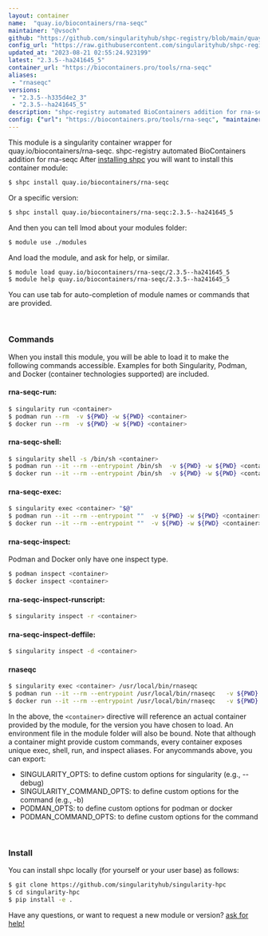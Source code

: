 ```yaml
---
layout: container
name:  "quay.io/biocontainers/rna-seqc"
maintainer: "@vsoch"
github: "https://github.com/singularityhub/shpc-registry/blob/main/quay.io/biocontainers/rna-seqc/container.yaml"
config_url: "https://raw.githubusercontent.com/singularityhub/shpc-registry/main/quay.io/biocontainers/rna-seqc/container.yaml"
updated_at: "2023-08-21 02:55:24.923199"
latest: "2.3.5--ha241645_5"
container_url: "https://biocontainers.pro/tools/rna-seqc"
aliases:
 - "rnaseqc"
versions:
 - "2.3.5--h335d4e2_3"
 - "2.3.5--ha241645_5"
description: "shpc-registry automated BioContainers addition for rna-seqc"
config: {"url": "https://biocontainers.pro/tools/rna-seqc", "maintainer": "@vsoch", "description": "shpc-registry automated BioContainers addition for rna-seqc", "latest": {"2.3.5--ha241645_5": "sha256:f633668278fb0323be0e52035a5a11fbc3dc7126d52f09f6ef2ce13a0a58a3fd"}, "tags": {"2.3.5--h335d4e2_3": "sha256:0b135dad0c88d19a477a85d4f7765bbff19d6aa99eb1b316ab2132debebc68f8", "2.3.5--ha241645_5": "sha256:f633668278fb0323be0e52035a5a11fbc3dc7126d52f09f6ef2ce13a0a58a3fd"}, "docker": "quay.io/biocontainers/rna-seqc", "aliases": {"rnaseqc": "/usr/local/bin/rnaseqc"}}
---
```


This module is a singularity container wrapper for quay.io/biocontainers/rna-seqc.
shpc-registry automated BioContainers addition for rna-seqc
After [installing shpc](#install) you will want to install this container module:


```bash
$ shpc install quay.io/biocontainers/rna-seqc
```

Or a specific version:

```bash
$ shpc install quay.io/biocontainers/rna-seqc:2.3.5--ha241645_5
```

And then you can tell lmod about your modules folder:

```bash
$ module use ./modules
```

And load the module, and ask for help, or similar.

```bash
$ module load quay.io/biocontainers/rna-seqc/2.3.5--ha241645_5
$ module help quay.io/biocontainers/rna-seqc/2.3.5--ha241645_5
```

You can use tab for auto-completion of module names or commands that are provided.

<br>

### Commands

When you install this module, you will be able to load it to make the following commands accessible.
Examples for both Singularity, Podman, and Docker (container technologies supported) are included.

#### rna-seqc-run:

```bash
$ singularity run <container>
$ podman run --rm  -v ${PWD} -w ${PWD} <container>
$ docker run --rm  -v ${PWD} -w ${PWD} <container>
```

#### rna-seqc-shell:

```bash
$ singularity shell -s /bin/sh <container>
$ podman run --it --rm --entrypoint /bin/sh  -v ${PWD} -w ${PWD} <container>
$ docker run --it --rm --entrypoint /bin/sh  -v ${PWD} -w ${PWD} <container>
```

#### rna-seqc-exec:

```bash
$ singularity exec <container> "$@"
$ podman run --it --rm --entrypoint ""  -v ${PWD} -w ${PWD} <container> "$@"
$ docker run --it --rm --entrypoint ""  -v ${PWD} -w ${PWD} <container> "$@"
```

#### rna-seqc-inspect:

Podman and Docker only have one inspect type.

```bash
$ podman inspect <container>
$ docker inspect <container>
```

#### rna-seqc-inspect-runscript:

```bash
$ singularity inspect -r <container>
```

#### rna-seqc-inspect-deffile:

```bash
$ singularity inspect -d <container>
```


#### rnaseqc

```bash
$ singularity exec <container> /usr/local/bin/rnaseqc
$ podman run --it --rm --entrypoint /usr/local/bin/rnaseqc   -v ${PWD} -w ${PWD} <container> -c " $@"
$ docker run --it --rm --entrypoint /usr/local/bin/rnaseqc   -v ${PWD} -w ${PWD} <container> -c " $@"
```



In the above, the `<container>` directive will reference an actual container provided
by the module, for the version you have chosen to load. An environment file in the
module folder will also be bound. Note that although a container
might provide custom commands, every container exposes unique exec, shell, run, and
inspect aliases. For anycommands above, you can export:

 - SINGULARITY_OPTS: to define custom options for singularity (e.g., --debug)
 - SINGULARITY_COMMAND_OPTS: to define custom options for the command (e.g., -b)
 - PODMAN_OPTS: to define custom options for podman or docker
 - PODMAN_COMMAND_OPTS: to define custom options for the command

<br>

### Install

You can install shpc locally (for yourself or your user base) as follows:

```bash
$ git clone https://github.com/singularityhub/singularity-hpc
$ cd singularity-hpc
$ pip install -e .
```

Have any questions, or want to request a new module or version? [ask for help!](https://github.com/singularityhub/singularity-hpc/issues)